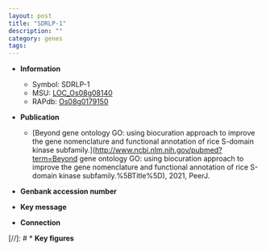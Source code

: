 ```yaml
---
layout: post
title: "SDRLP-1"
description: ""
category: genes
tags: 
---
```


* **Information**  
    + Symbol: SDRLP-1  
    + MSU: [LOC_Os08g08140](http://rice.uga.edu/cgi-bin/ORF_infopage.cgi?orf=LOC_Os08g08140)  
    + RAPdb: [Os08g0179150](https://rapdb.dna.affrc.go.jp/locus/?name=Os08g0179150)  

* **Publication**  
    + [Beyond gene ontology GO: using biocuration approach to improve the gene nomenclature and functional annotation of rice S-domain kinase subfamily.](http://www.ncbi.nlm.nih.gov/pubmed?term=Beyond gene ontology GO: using biocuration approach to improve the gene nomenclature and functional annotation of rice S-domain kinase subfamily.%5BTitle%5D), 2021, PeerJ.

* **Genbank accession number**  

* **Key message**  

* **Connection**  

[//]: # * **Key figures**  


